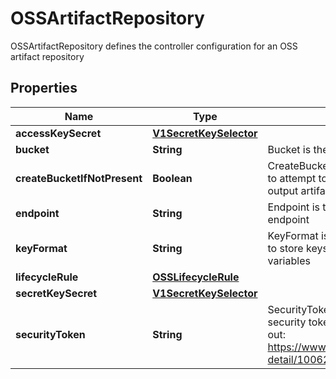 

# OSSArtifactRepository

OSSArtifactRepository defines the controller configuration for an OSS artifact repository
## Properties

Name | Type | Description | Notes
------------ | ------------- | ------------- | -------------
**accessKeySecret** | [**V1SecretKeySelector**](V1SecretKeySelector.md) |  |  [optional]
**bucket** | **String** | Bucket is the name of the bucket |  [optional]
**createBucketIfNotPresent** | **Boolean** | CreateBucketIfNotPresent tells the driver to attempt to create the OSS bucket for output artifacts, if it doesn&#39;t exist |  [optional]
**endpoint** | **String** | Endpoint is the hostname of the bucket endpoint |  [optional]
**keyFormat** | **String** | KeyFormat is defines the format of how to store keys. Can reference workflow variables |  [optional]
**lifecycleRule** | [**OSSLifecycleRule**](OSSLifecycleRule.md) |  |  [optional]
**secretKeySecret** | [**V1SecretKeySelector**](V1SecretKeySelector.md) |  |  [optional]
**securityToken** | **String** | SecurityToken is the user&#39;s temporary security token. For more details, check out: https://www.alibabacloud.com/help/doc-detail/100624.htm |  [optional]



